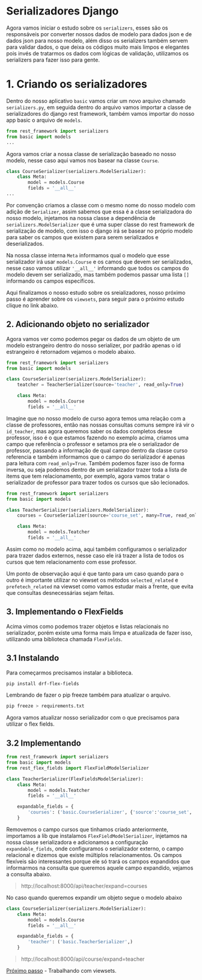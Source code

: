 # Serializadores Django

Agora vamos iniciar o estudo sobre os `serializers`, esses são os responsáveis por converter nossos dados de modelo para dados json e de dados json para nosso modelo, além disso os serializers também servem para validar dados, o que deixa os códigos muito mais limpos e elegantes pois invés de tratarmos os dados com lógicas de validação, utilizamos os serializers para fazer isso para gente.

# 1. Criando os serializadores

Dentro do nosso aplicativo `basic` vamos criar um novo arquivo chamado `serializers.py`, em seguida dentro do arquivo vamos importar a classe de serializadores do django rest framework, também vamos importar do nosso app basic o arquivo de `models`.

```py
from rest_framework import serializers
from basic import models
...
```

Agora vamos criar a nossa classe de serialização baseado no nosso modelo, nesse caso aqui vamos nos basear na classe `Course`.

```py
class CourseSerializer(serializers.ModelSerializer):
    class Meta:
        model = models.Course
        fields = '__all__'
...
```
Por convenção criamos a classe com o mesmo nome do nosso modelo com adição de `Serializer`, assim sabemos que essa é a classe serializadora do nosso modelo, injetamos na nossa classe a dependência de `serializers.ModelSerializer` que é uma super classe do rest framework de serialização de modelo, com isso o django irá se basear no próprio modelo para saber os campos que existem para serem serializados e deserializados.

Na nossa classe interna `Meta` informamos qual o modelo que esse serializador irá usar `models.Course` e os camos que devem ser serializados, nesse caso vamos utilizar `'__all__'` informando que todos os campos do modelo devem ser serializado, mas também podemos passar uma lista `[]` informando os campos específicos.

Aqui finalizamos o nosso estudo sobre os sreializadores, nosso próximo passo é aprender sobre os `viewsets`, para seguir para o próximo estudo clique no link abaixo.

## 2. Adicionando objeto no serializador

Agora vamos ver como podemos pegar os dados de um objeto de um modelo estrangeiro dentro do nosso serializer, por padrão apenas o id estrangeiro é retornadom vejamos o modelo abaixo.

```py
from rest_framework import serializers
from basic import models

class CourseSerializer(serializers.ModelSerializer):
    teatcher = TeacherSerializer(source='teacher', read_only=True)

    class Meta:
        model = models.Course
        fields = '__all__'
```
Imagine que no nosso modelo de curso agora temos uma relação com a classe de professores, então nas nossas consultas comuns sempre irá vir o `id_teacher`, mas agora queremos saber os dados completos desse professor, isso é o que estamos fazendo no exemplo acima, criamos uma campo que referência o professor e setamos pra ele o serializador de professor, passando a informação de qual campo dentro da classe curso referencia e também informamos que o campo do serializador é apenas para leitura com `read_only=True`.
Também podemos fazer isso de forma inversa, ou seja podemos dentro de um serializador trazer toda a lista de items que tem relacionamento, por exemplo, agora vamos tratar o serializador de professor para trazer todos os cursos que são lecionados.

```py
from rest_framework import serializers
from basic import models

class TeacherSerializer(serializers.ModelSerializer):
    courses = CourseSerializer(source='course_set', many=True, read_only=True)

    class Meta:
        model = models.Teatcher
        fields = '__all__'
```
Assim como no modelo acima, aqui também configuramos o serializador para trazer dados externos, nesse caso ele irá trazer a lista de todos os cursos que tem relacionamento com esse professor.

Um ponto de observação aqui é que tanto para um caso quando para o outro é importante utilizar no viewset os métodos `selected_related` e `prefetech_related` na viewset como vamos estudar mais a frente, que evita que consultas desnecessárias sejam feitas.

## 3. Implementando o FlexFields

Acima vimos como podemos trazer objetos e listas relacionais no serializador, porém existe uma forma mais limpa e atualizada de fazer isso, utilizando uma biblioteca chamada `FlexFields`.

## 3.1 Instalando

Para começarmos precisamos instalar a biblioteca.

```sh
pip install drf-flex-fields
```
Lembrando de fazer o pip freeze também para atualizar o arquivo.

```sh
pip freeze > requirements.txt
```
Agora vamos atualizar nosso serializador com o que precisamos para utilizar o flex fields.

## 3.2 Implementando

```py
from rest_framework import serializers
from basic import models
from rest_flex_fields import FlexFieldModelSerializer

class TeacherSerializer(FlexFieldsModelSerializer):
    class Meta:
        model = models.Teatcher
        fields = '__all__'

    expandable_fields = {
        'courses': ('basic.CourseSerializer', {'source':'course_set', 'many': True})
    }
```
Removemos o campo cursos que tinhamos criado anteriormente, importamos a lib que instalamos `FlexFieldModelSerializer`, injetamos na nossa classe serializadora e adicionamos a configuração `expandable_fields`, onde configuramos o serializador externo, o campo relacional e dizemos que existe múltiplos relacionamentos.
Os campos flexíveis são interessantes porque ele só trará os campos expandidos que informarmos na consulta que queremos aquele campo expandido, vejamos a consulta abaixo.

> http://localhost:8000/api/teacher/expand=courses

No caso quando queremos expandir um objeto segue o modelo abaixo

```py
class CourseSerializer(serializers.ModelSerializer):
    class Meta:
        model = models.Course
        fields = '__all__'

    expandable_fields = {
        'teacher': ('basic.TeacherSerializer',)
    }
```
> http://localhost:8000/api/course/expand=teacher

[Próximo passo](./viewset.MD) - Trabalhando com viewsets.